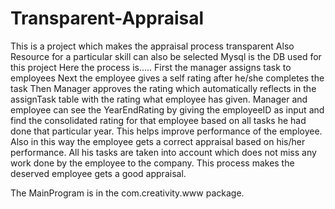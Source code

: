 # Transparent-Appraisal
This is a project which makes the appraisal process transparent
Also Resource for a particular skill can also be selected 
Mysql is the DB used for this project
Here the process is.....
First the manager assigns task to employees
Next the employee gives a self rating after he/she completes the task 
Then Manager approves the rating which automatically reflects in the assignTask table with the rating what employee has given.
Manager and employee can see the YearEndRating by giving the employeeID as input and find the consolidated rating for that employee
based on all tasks he had done that particular year. 
This helps improve performance of the employee. Also in this way the employee gets a correct appraisal based on his/her performance.
All his tasks are taken into account which does not miss any work done by the employee to the company. 
This process makes the deserved employee gets a good appraisal.

The MainProgram is in the com.creativity.www package.
